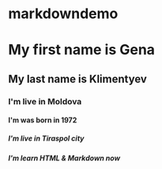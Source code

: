 # markdowndemo
<!--Заголовки-->

# My first name is Gena

## My last name is Klimentyev
### I'm live in Moldova
#### I'm was born in 1972
##### I'm live in Tiraspol city
##### I'm learn HTML & Markdown now




